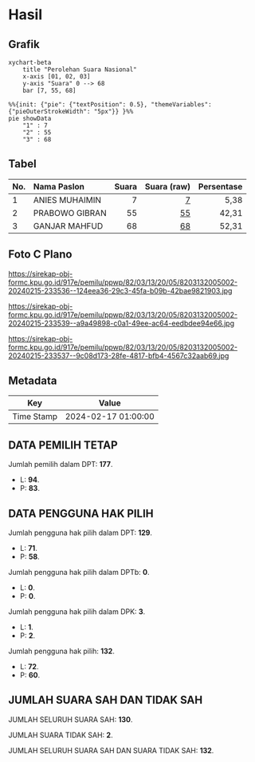 # Hasil

## Grafik

```mermaid
xychart-beta
    title "Perolehan Suara Nasional"
    x-axis [01, 02, 03]
    y-axis "Suara" 0 --> 68
    bar [7, 55, 68]
```

```mermaid
%%{init: {"pie": {"textPosition": 0.5}, "themeVariables": {"pieOuterStrokeWidth": "5px"}} }%%
pie showData
    "1" : 7
    "2" : 55
    "3" : 68
```

## Tabel

| No. | Nama Paslon    | Suara | Suara (raw) | Persentase |
|:--- |:-------------- | -----:| -----------:| ----------:|
| 1   | ANIES MUHAIMIN | 7     | [7][p-1]    | 5,38       |
| 2   | PRABOWO GIBRAN | 55    | [55][p-2]   | 42,31      |
| 3   | GANJAR MAHFUD  | 68    | [68][p-3]   | 52,31      |


[p-1]: https://github.com/gigit-pemilu/pemilu-2024/blob/main/pilpres/hitung-suara/sub/82-maluku-utara/sub/03-halmahera-utara/sub/13-tobelo-barat/sub/2005-wangongira/sub/002-tps/sub/paslon-1.txt
[p-2]: https://github.com/gigit-pemilu/pemilu-2024/blob/main/pilpres/hitung-suara/sub/82-maluku-utara/sub/03-halmahera-utara/sub/13-tobelo-barat/sub/2005-wangongira/sub/002-tps/sub/paslon-2.txt
[p-3]: https://github.com/gigit-pemilu/pemilu-2024/blob/main/pilpres/hitung-suara/sub/82-maluku-utara/sub/03-halmahera-utara/sub/13-tobelo-barat/sub/2005-wangongira/sub/002-tps/sub/paslon-3.txt

## Foto C Plano

https://sirekap-obj-formc.kpu.go.id/917e/pemilu/ppwp/82/03/13/20/05/8203132005002-20240215-233536--124eea36-29c3-45fa-b09b-42bae9821903.jpg

https://sirekap-obj-formc.kpu.go.id/917e/pemilu/ppwp/82/03/13/20/05/8203132005002-20240215-233539--a9a49898-c0a1-49ee-ac64-eedbdee94e66.jpg

https://sirekap-obj-formc.kpu.go.id/917e/pemilu/ppwp/82/03/13/20/05/8203132005002-20240215-233537--9c08d173-28fe-4817-bfb4-4567c32aab69.jpg


## Metadata

| Key        | Value               |
| ---------- | ------------------- |
| Time Stamp | 2024-02-17 01:00:00 |


## DATA PEMILIH TETAP

Jumlah pemilih dalam DPT: **177**.
 * L: **94**.
 * P: **83**.

## DATA PENGGUNA HAK PILIH

Jumlah pengguna hak pilih dalam DPT: **129**.
 * L: **71**.
 * P: **58**.

Jumlah pengguna hak pilih dalam DPTb: **0**.
 * L: **0**.
 * P: **0**.

Jumlah pengguna hak pilih dalam DPK: **3**.
 * L: **1**.
 * P: **2**.

Jumlah pengguna hak pilih: **132**.
 * L: **72**.
 * P: **60**.

## JUMLAH SUARA SAH DAN TIDAK SAH

JUMLAH SELURUH SUARA SAH: **130**.

JUMLAH SUARA TIDAK SAH: **2**.

JUMLAH SELURUH SUARA SAH DAN SUARA TIDAK SAH: **132**.


